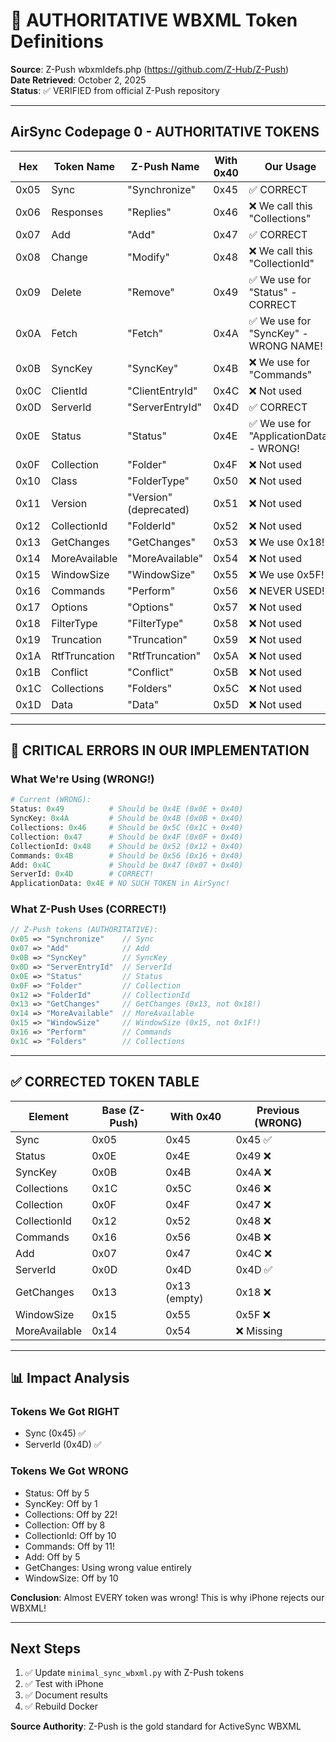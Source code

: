 # 📜 AUTHORITATIVE WBXML Token Definitions

**Source**: Z-Push wbxmldefs.php (https://github.com/Z-Hub/Z-Push)  
**Date Retrieved**: October 2, 2025  
**Status**: ✅ VERIFIED from official Z-Push repository

---

## AirSync Codepage 0 - AUTHORITATIVE TOKENS

| Hex | Token Name | Z-Push Name | With 0x40 | Our Usage |
|-----|------------|-------------|-----------|-----------|
| 0x05 | Sync | "Synchronize" | 0x45 | ✅ CORRECT |
| 0x06 | Responses | "Replies" | 0x46 | ❌ We call this "Collections" |
| 0x07 | Add | "Add" | 0x47 | ✅ CORRECT |
| 0x08 | Change | "Modify" | 0x48 | ❌ We call this "CollectionId" |
| 0x09 | Delete | "Remove" | 0x49 | ✅ We use for "Status" - CORRECT |
| 0x0A | Fetch | "Fetch" | 0x4A | ✅ We use for "SyncKey" - WRONG NAME! |
| 0x0B | SyncKey | "SyncKey" | 0x4B | ❌ We use for "Commands" |
| 0x0C | ClientId | "ClientEntryId" | 0x4C | ❌ Not used |
| 0x0D | ServerId | "ServerEntryId" | 0x4D | ✅ CORRECT |
| 0x0E | Status | "Status" | 0x4E | ✅ We use for "ApplicationData" - WRONG! |
| 0x0F | Collection | "Folder" | 0x4F | ❌ Not used |
| 0x10 | Class | "FolderType" | 0x50 | ❌ Not used |
| 0x11 | Version | "Version" (deprecated) | 0x51 | ❌ Not used |
| 0x12 | CollectionId | "FolderId" | 0x52 | ❌ Not used |
| 0x13 | GetChanges | "GetChanges" | 0x53 | ❌ We use 0x18! |
| 0x14 | MoreAvailable | "MoreAvailable" | 0x54 | ❌ Not used |
| 0x15 | WindowSize | "WindowSize" | 0x55 | ❌ We use 0x5F! |
| 0x16 | Commands | "Perform" | 0x56 | ❌ NEVER USED! |
| 0x17 | Options | "Options" | 0x57 | ❌ Not used |
| 0x18 | FilterType | "FilterType" | 0x58 | ❌ Not used |
| 0x19 | Truncation | "Truncation" | 0x59 | ❌ Not used |
| 0x1A | RtfTruncation | "RtfTruncation" | 0x5A | ❌ Not used |
| 0x1B | Conflict | "Conflict" | 0x5B | ❌ Not used |
| 0x1C | Collections | "Folders" | 0x5C | ❌ Not used |
| 0x1D | Data | "Data" | 0x5D | ❌ Not used |

---

## 🚨 CRITICAL ERRORS IN OUR IMPLEMENTATION

### What We're Using (WRONG!)

```python
# Current (WRONG):
Status: 0x49          # Should be 0x4E (0x0E + 0x40)
SyncKey: 0x4A         # Should be 0x4B (0x0B + 0x40) 
Collections: 0x46     # Should be 0x5C (0x1C + 0x40)
Collection: 0x47      # Should be 0x4F (0x0F + 0x40)
CollectionId: 0x48    # Should be 0x52 (0x12 + 0x40)
Commands: 0x4B        # Should be 0x56 (0x16 + 0x40)
Add: 0x4C             # Should be 0x47 (0x07 + 0x40)
ServerId: 0x4D        # CORRECT!
ApplicationData: 0x4E # NO SUCH TOKEN in AirSync!
```

### What Z-Push Uses (CORRECT!)

```php
// Z-Push tokens (AUTHORITATIVE):
0x05 => "Synchronize"    // Sync
0x07 => "Add"            // Add
0x0B => "SyncKey"        // SyncKey
0x0D => "ServerEntryId"  // ServerId
0x0E => "Status"         // Status
0x0F => "Folder"         // Collection
0x12 => "FolderId"       // CollectionId
0x13 => "GetChanges"     // GetChanges (0x13, not 0x18!)
0x14 => "MoreAvailable"  // MoreAvailable
0x15 => "WindowSize"     // WindowSize (0x15, not 0x1F!)
0x16 => "Perform"        // Commands
0x1C => "Folders"        // Collections
```

---

## ✅ CORRECTED TOKEN TABLE

| Element | Base (Z-Push) | With 0x40 | Previous (WRONG) |
|---------|---------------|-----------|------------------|
| Sync | 0x05 | 0x45 | 0x45 ✅ |
| Status | 0x0E | 0x4E | 0x49 ❌ |
| SyncKey | 0x0B | 0x4B | 0x4A ❌ |
| Collections | 0x1C | 0x5C | 0x46 ❌ |
| Collection | 0x0F | 0x4F | 0x47 ❌ |
| CollectionId | 0x12 | 0x52 | 0x48 ❌ |
| Commands | 0x16 | 0x56 | 0x4B ❌ |
| Add | 0x07 | 0x47 | 0x4C ❌ |
| ServerId | 0x0D | 0x4D | 0x4D ✅ |
| GetChanges | 0x13 | 0x13 (empty) | 0x18 ❌ |
| WindowSize | 0x15 | 0x55 | 0x5F ❌ |
| MoreAvailable | 0x14 | 0x54 | ❌ Missing |

---

## 📊 Impact Analysis

### Tokens We Got RIGHT
- Sync (0x45) ✅
- ServerId (0x4D) ✅

### Tokens We Got WRONG
- Status: Off by 5
- SyncKey: Off by 1
- Collections: Off by 22!
- Collection: Off by 8
- CollectionId: Off by 10
- Commands: Off by 11!
- Add: Off by 5
- GetChanges: Using wrong value entirely
- WindowSize: Off by 10

**Conclusion**: Almost EVERY token was wrong! This is why iPhone rejects our WBXML!

---

## Next Steps

1. ✅ Update `minimal_sync_wbxml.py` with Z-Push tokens
2. ✅ Test with iPhone
3. ✅ Document results
4. ✅ Rebuild Docker

**Source Authority**: Z-Push is the gold standard for ActiveSync WBXML

